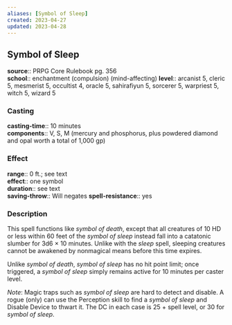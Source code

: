 ```yaml
---
aliases: [Symbol of Sleep]
created: 2023-04-27
updated: 2023-04-28
---
```


## Symbol of Sleep

**source**:: PRPG Core Rulebook pg. 356  
**school**:: enchantment (compulsion) (mind-affecting)
**level**:: arcanist 5, cleric 5, mesmerist 5, occultist 4, oracle 5, sahirafiyun 5, sorcerer 5, warpriest 5, witch 5, wizard 5

### Casting

**casting-time**:: 10 minutes  
**components**:: V, S, M (mercury and phosphorus, plus powdered diamond and opal worth a total of 1,000 gp)

### Effect

**range**:: 0 ft.; see text  
**effect**:: one symbol  
**duration**:: see text  
**saving-throw**:: Will negates
**spell-resistance**:: yes

### Description

This spell functions like *symbol of death*, except that all creatures of 10 HD or less within 60 feet of the *symbol of sleep* instead fall into a catatonic slumber for 3d6 × 10 minutes. Unlike with the *sleep* spell, sleeping creatures cannot be awakened by nonmagical means before this time expires.  
  
Unlike *symbol of death*, *symbol of sleep* has no hit point limit; once triggered, a *symbol of sleep* simply remains active for 10 minutes per caster level.  
  
*Note*: Magic traps such as *symbol of sleep* are hard to detect and disable. A rogue (only) can use the Perception skill to find a *symbol of sleep* and Disable Device to thwart it. The DC in each case is 25 + spell level, or 30 for *symbol of sleep*.
